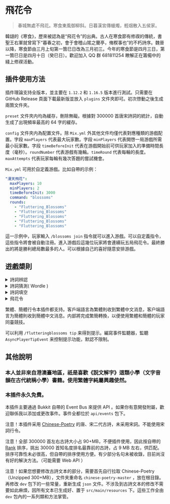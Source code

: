 # 飛花令

> 春城無處不飛花。寒食東風御柳斜。日暮漢宮傳蠟燭，輕烟散入五侯家。

韓翃的《寒食》，歷來被認為是“飛花令”的出典。古人在寒食節有修禊的傳統，書聖王右軍就曾寫下“暮春之初，會于會稽山隂之蘭𠅘，脩稧事也”的不朽詩序。魏晉以降，寒食節由三月上旬第一箇巳日改為三月初三。今年的寒食節是四月三日，第一箇巳日是四月十日（癸巳日）。歡迎加入 QQ 群 681811254 瞭解正在籌僃中的綫上修禊活動。

## 插件使用方法

插件理論支持全版本，並主要在 `1.12.2` 和 `1.16.5` 版本進行測試。只需要在 GitHub Release 頁面下載最新版並放入 `plugins` 文件夾即可。初次啓動之後生成兩箇文件夾。

`preset` 文件夾内均為緩存，刪除無礙。根據對 300000 首唐宋詩詞的統計，自動生成了出現頻率最高的 64 字的緩存。

`config` 文件夾内為配置文件。除 `Mix.yml` 外其他文件均僅代表對應種類的游戲配置。字段 `maxPlayers` 代表最大玩家數。字段 `minPlayers` 代表開啓一局游戲所需最小玩家數。字段 `timeBeforeInit` 代表在游戲開始前可供玩家加入的準備時間長度（毫秒）。`roundNumber` 代表游戲有幾輪。`timeRound` 代表每輪的長度。`maxAttempts` 代表玩家每輪有幾次答題的嘗試機會。

`Mix.yml` 可用於自定義游戲。比如自帶的示例：

```yaml
"漫天飛花":
  maxPlayers: 10
  minPlayers: 2
  timeBeforeInit: 3000
  command: "blossoms"
  rounds:
    - "Fluttering_Blossoms"
    - "Fluttering_Blossoms"
    - "Fluttering_Blossoms"
    - "Fluttering_Blossoms"
    - "Fluttering_Blossoms"
```

這一示例中，玩家輸入 `/blossoms join` 指令就可以進入游戲。可以自定義指令，這些指令將會被自動注冊。進入游戲后這幾位玩家將會連續玩五局飛花令。最終勝出的將是勝利總局數最多的人。可以根據自己的喜好隨意安排游戲。

## 逰戲槼則

<details>
    <summary>詩詞辨認</summary>
    輸入指令“/poetryidentification join” 加入逰戲。
    這之後，將會顯示一組亂序的字，玩家需要排列出一句正確的詩句。五言詩句有两箇字作為干擾項（七選五），七言詩句有五箇字作為干擾項（十二選七）。所有詩句全部來自《唐詩三百首》。
    最快排列正確者答對这一題。答對題數最多者獲勝。
    每次答題都必須在消息前加上“辨詩”二字，繁簡均可。
    如有一組字：
    “春，城，無，處，不，飛，花，寒，食，東，風，御”，则玩家輸入“辨诗 春城無處不飛花”即為正確。
</details>
<details>
    <summary>詩詞猜測( Wordle )</summary>
    輸入指令“/poetrywordle join” 加入逰戲。
    這之後，需要猜測一句五言或七言詩。所有詩句全部来自《唐詩三百首》。
    可以使用提示功能顯示詩句作者以及詩句中某个位置的字。之所以提供作者是因為唐詩三百首選詩时限制了同一个作者選入的詩篇數目。
    也可以直接進行猜測，反饋的結果中綠色代表字的位置正確，黄色代表原詩包含此字但位置錯誤。紅色代表没有此字。
    最快猜出者答對这一題。答对題數最多者獲勝。
    每次答題都必須在消息前加上“猜詩”二字，繁簡均可。
    如答案是“闲来垂钓碧溪上”，猜測“孤帆远影碧空尽”，則碧顯示为绿色，其他字均為紅色。
</details>

<details>
    <summary>詩詞填空</summary>
    輸入指令“/poetryfilling join” 加入逰戲。
    這之後，將會顯示一句詩。詩中有一到两箇字被抹去，需要玩家填空。所有詩句全部來自《唐詩三百首》。
    最快填出者答對这一題。答对題數最多者獲勝。
    每次答題都必須在消息前加上“填空”二字，繁簡均可。
    如有一句詩：
    “后宫佳丽 _ _ 人”，則玩家輸入“填空 三千”即為正確。
</details>

<details>
    <summary>飛花令</summary>
    飛花令是文人雅集所行酒令。本插件飛花令規則與詩詞大會之飛花令規則類似，但略有不同。
    輸入指令 “/flutteringblossoms join” 加入逰戲。
    首先，每位玩家各說一個字，作爲行令字僃選。之後將人氣最高的字作爲行令字。沒有行令字則默認為“花”。
    每一位玩家按照次序，説出一句含有這個行令字的詩句。行令字的位置不論。祇要含有行令字即視作有效。不能說和其他玩家重復的詩句。
    如行令字為“月”，甲說“七月流火”，乙說“七月流火，九月授衣”，均對。乙雖然第一句與甲重，但第二句不重。
    如行令字為“花”，有三位玩家參與。甲說“春江花朝秋月夜”，乙說“年年歲歲花相似”，丙說“人面桃花相映紅”。三位玩家全部説完則為一輪，此時又輪到甲。甲說“花間一壺酒”。乙丙在規定時間内不能對令，淘汰。
    當然，考慮到打字常會出錯，只要在規定時間内就可以修改自己的錯誤答案。
    每次對令都必須在消息的最前方加上“行令”二字。如“行令 春城無處不飛花”。
</details>

繁體、簡體行令本插件都支持。客戶端語言為繁體則收到繁體中文消息，客户端語言为簡體則收到簡體中文消息。内部將完成繁簡轉換，以便使用繁體和簡體的玩家同臺競技。

可以利用 `/flutteringblossoms tip` 来得到提示。編寫事件監聽器，監聽 `AsyncPlayerTipEvent` 来控制提示功能，默認不限制。

## 其他說明

### 本人並非來自港澳臺地區，祇是喜歡《説文解字》這類小學（文字音韻在古代統稱小學）書籍。使用繁體字純屬興趣使然。

### 本插件永久免費。

本插件主要通過 Bukkit 自帶的 Event Bus 來提供 API 。如果你有意開發附屬，歡迎聯係我以添加或更改事件。事件全都位於 `api/events` 包下。

注意！本插件采用 [Chinese-Poetry](www.github.com/Chinese-Poetry/Chinese-Poetry) 的唐、宋二代古詩，未采用宋詞。不能使用宋詞行令。

注意！全部 300000 首左右古詩大小占 90+MB，不便插件使用，因此按自帶的 [Rank](https://github.com/chinese-poetry/chinese-poetry/tree/master/rank) 排序，挑出 30000 首知名度排名最靠前的古詩，占 9 MB 左右，供匹配。排序可靠性未必很高，但自帶的排序使用方便。有少部分名句未被收錄，目前尚沒有好的解決方法。（可能需要 Web API ）

注意！如果您想要修改古詩文本的部分，需要首先自行拉取 Chinese-Poetry （Unzipped 300+MB），文件夹重命名 `chinese-poetry-master` ，放在根目錄。再修改 `dev` 包下的一些常量，重新生成 `json` 文件。不涉及到古詩文本的修改不需要如此麻煩，因所有文本已生成好、置于 `src/main/resources` 下。這些工作全由 `dev` 包內的一系列類和方法掌管。

